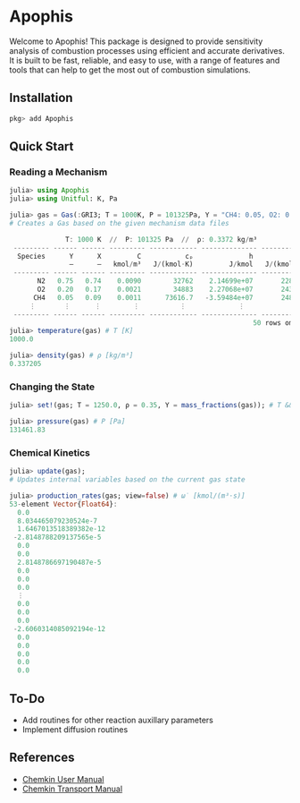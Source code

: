 # Apophis
Welcome to Apophis! This package is designed to provide sensitivity analysis of combustion processes using efficient and accurate derivatives. It is built to be fast, reliable, and easy to use, with a range of features and tools that can help to get the most out of combustion simulations.

## Installation
```julia
pkg> add Apophis
```
## Quick Start
### Reading a Mechanism
```julia
julia> using Apophis
julia> using Unitful: K, Pa

julia> gas = Gas(:GRI3; T = 1000K, P = 101325Pa, Y = "CH4: 0.05, O2: 0.20, N2: 0.75")
# Creates a Gas based on the given mechanism data files

              T: 1000 K  //  P: 101325 Pa  //  ρ: 0.3372 kg/m³
 --------- ------ ------ --------- ------------ -------------- ------------
  Species      Y      X         C           cₚ              h            s 
               –      –   kmol/m³   J/(kmol⋅K)         J/kmol   J/(kmol⋅K) 
 --------- ------ ------ --------- ------------ -------------- ------------
       N2   0.75   0.74    0.0090        32762    2.14699e+07       228089
       O2   0.20   0.17    0.0021        34883    2.27068e+07       243586
      CH4   0.05   0.09    0.0011      73616.7   -3.59484e+07       248279
     ⋮       ⋮      ⋮        ⋮          ⋮             ⋮             ⋮
 --------- ------ ------ --------- ------------ -------------- ------------
                                                             50 rows omitted
julia> temperature(gas) # T [K]
1000.0

julia> density(gas) # ρ [kg/m³]
0.337205
```
### Changing the State
```julia
julia> set!(gas; T = 1250.0, ρ = 0.35, Y = mass_fractions(gas)); # T && (P || ρ) && (Y || X || C)

julia> pressure(gas) # P [Pa]
131461.83
```
### Chemical Kinetics
```julia
julia> update(gas);
# Updates internal variables based on the current gas state

julia> production_rates(gas; view=false) # ω̇ [kmol/(m³⋅s)]
53-element Vector{Float64}:
  0.0
  8.034465079230524e-7
  1.6467013518389382e-12
 -2.8148788209137565e-5
  0.0
  0.0
  2.8148786697190487e-5
  0.0
  0.0
  0.0
  ⋮
  0.0
  0.0
  0.0
 -2.6060314085092194e-12
  0.0
  0.0
  0.0
  0.0
  0.0
```
## To-Do
- Add routines for other reaction auxillary parameters
- Implement diffusion routines

## References
- [Chemkin User Manual](https://www3.nd.edu/~powers/ame.60636/chemkin2000.pdf)
- [Chemkin Transport Manual](https://www3.nd.edu/~powers/ame.60636/transport.pdf)